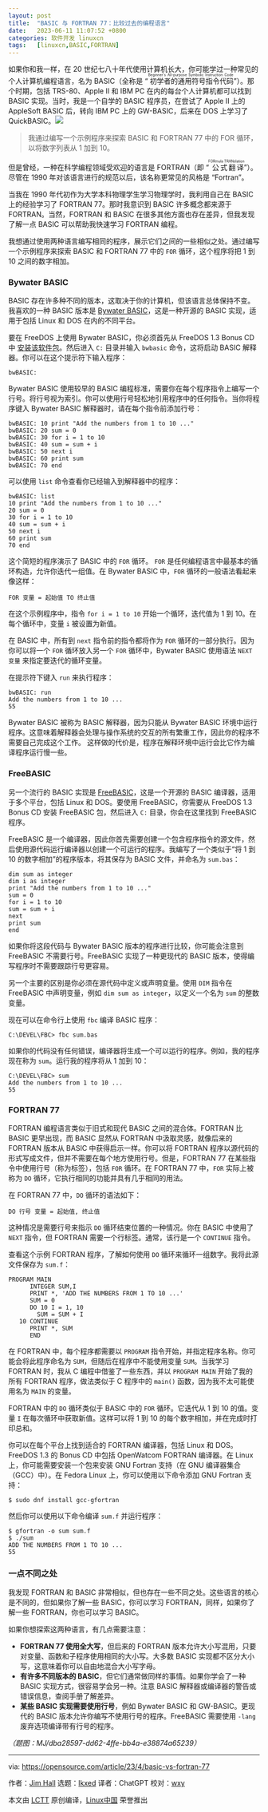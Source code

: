 ```yaml
---
layout: post
title:	"BASIC 与 FORTRAN 77：比较过去的编程语言"
date:	2023-06-11 11:07:52 +0800 
categories:	软件开发 linuxcn 
tags:	[linuxcn,BASIC,FORTRAN]
---
```



如果你和我一样，在 20 世纪七八十年代使用计算机长大，你可能学过一种常见的个人计算机编程语言，名为 BASIC（全称是 “<ruby> 初学者的通用符号指令代码 <rt>  Beginner's All-purpose Symbolic Instruction Code </rt></ruby>”）。那个时期，包括 TRS-80、Apple II 和 IBM PC 在内的每台个人计算机都可以找到 BASIC 实现。当时，我是一个自学的 BASIC 程序员，在尝试了 Apple II 上的 AppleSoft BASIC 后，转向 IBM PC 上的 GW-BASIC，后来在 DOS 上学习了 QuickBASIC。![](/Asserts/Images/album/202306/11/110557i6ef2ep92petw2d1.jpg)



> 
> 我通过编写一个示例程序来探索 BASIC 和 FORTRAN 77 中的 FOR 循环，以将数字列表从 1 加到 10。
> 
> 
> 


但是曾经，一种在科学编程领域受欢迎的语言是 FORTRAN（即 “<ruby> 公式翻译 <rt>  FORmula TRANslation </rt></ruby>”）。尽管在 1990 年对该语言进行的规范以后，该名称更常见的风格是 “Fortran”。


当我在 1990 年代初作为大学本科物理学生学习物理学时，我利用自己在 BASIC 上的经验学习了 FORTRAN 77。那时我意识到 BASIC 许多概念都来源于 FORTRAN。当然，FORTRAN 和 BASIC 在很多其他方面也存在差异，但我发现了解一点 BASIC 可以帮助我快速学习 FORTRAN 编程。


我想通过使用两种语言编写相同的程序，展示它们之间的一些相似之处。通过编写一个示例程序来探索 BASIC 和 FORTRAN 77 中的 `FOR` 循环，这个程序将把 1 到 10 之间的数字相加。


### Bywater BASIC


BASIC 存在许多种不同的版本，这取决于你的计算机，但该语言总体保持不变。我喜欢的一种 BASIC 版本是 [Bywater BASIC](https://sourceforge.net/projects/bwbasic/)，这是一种开源的 BASIC 实现，适用于包括 Linux 和 DOS 在内的不同平台。


要在 FreeDOS 上使用 Bywater BASIC，你必须首先从 FreeDOS 1.3 Bonus CD 中 [安装该软件包](https://opensource.com/article/21/6/freedos-package-manager)。然后进入 `C:` 目录并输入 `bwbasic` 命令，这将启动 BASIC 解释器。你可以在这个提示符下输入程序：



```
bwBASIC:

```

Bywater BASIC 使用较早的 BASIC 编程标准，需要你在每个程序指令上编写一个行号。将行号视为索引。你可以使用行号轻松地引用程序中的任何指令。当你将程序键入 Bywater BASIC 解释器时，请在每个指令前添加行号：



```
bwBASIC: 10 print "Add the numbers from 1 to 10 ..."
bwBASIC: 20 sum = 0
bwBASIC: 30 for i = 1 to 10
bwBASIC: 40 sum = sum + i
bwBASIC: 50 next i
bwBASIC: 60 print sum
bwBASIC: 70 end

```

可以使用 `list` 命令查看你已经输入到解释器中的程序：



```
bwBASIC: list
10 print "Add the numbers from 1 to 10 ..."
20 sum = 0
30 for i = 1 to 10
40 sum = sum + i
50 next i
60 print sum
70 end

```

这个简短的程序演示了 BASIC 中的 `FOR` 循环。 `FOR` 是任何编程语言中最基本的循环构造，允许你迭代一组值。在 Bywater BASIC 中，`FOR` 循环的一般语法看起来像这样：



```
FOR 变量 = 起始值 TO 终止值

```

在这个示例程序中，指令 `for i = 1 to 10` 开始一个循环，迭代值为 1 到 10。在每个循环中，变量 `i` 被设置为新值。


在 BASIC 中，所有到 `next` 指令前的指令都将作为 `FOR` 循环的一部分执行。因为你可以将一个 `FOR` 循环放入另一个 `FOR` 循环中，Bywater BASIC 使用语法 `NEXT 变量` 来指定要迭代的循环变量。


在提示符下键入 `run` 来执行程序：



```
bwBASIC: run
Add the numbers from 1 to 10 ...
55

```

Bywater BASIC 被称为 BASIC 解释器，因为只能从 Bywater BASIC 环境中运行程序。这意味着解释器会处理与操作系统的交互的所有繁重工作，因此你的程序不需要自己完成这个工作。 这样做的代价是，程序在解释环境中运行会比它作为编译程序运行慢一些。


### FreeBASIC


另一个流行的 BASIC 实现是 [FreeBASIC](https://www.freebasic.net/)，这是一个开源的 BASIC 编译器，适用于多个平台，包括 Linux 和 DOS。要使用 FreeBASIC，你需要从 FreeDOS 1.3 Bonus CD 安装 FreeBASIC 包，然后进入 `C:` 目录，你会在这里找到 FreeBASIC 程序。


FreeBASIC 是一个编译器，因此你首先需要创建一个包含程序指令的源文件，然后使用源代码运行编译器以创建一个可运行的程序。我编写了一个类似于“将 1 到 10 的数字相加”的程序版本，将其保存为 BASIC 文件，并命名为 `sum.bas`：



```
dim sum as integer
dim i as integer
print "Add the numbers from 1 to 10 ..."
sum = 0
for i = 1 to 10
sum = sum + i
next
print sum
end

```

如果你将这段代码与 Bywater BASIC 版本的程序进行比较，你可能会注意到 FreeBASIC 不需要行号。FreeBASIC 实现了一种更现代的 BASIC 版本，使得编写程序时不需要跟踪行号更容易。


另一个主要的区别是你必须在源代码中定义或声明变量。使用 `DIM` 指令在 FreeBASIC 中声明变量，例如 `dim sum as integer`，以定义一个名为 `sum` 的整数变量。


现在可以在命令行上使用 `fbc` 编译 BASIC 程序：



```
C:\DEVEL\FBC> fbc sum.bas

```

如果你的代码没有任何错误，编译器将生成一个可以运行的程序。例如，我的程序现在称为 `sum`。运行我的程序将从 1 加到 10：



```
C:\DEVEL\FBC> sum
Add the numbers from 1 to 10 ...
55

```

### FORTRAN 77


FORTRAN 编程语言类似于旧式和现代 BASIC 之间的混合体。FORTRAN 比 BASIC 更早出现，而 BASIC 显然从 FORTRAN 中汲取灵感，就像后来的 FORTRAN 版本从 BASIC 中获得启示一样。你可以将 FORTRAN 程序以源代码的形式写成文件，但并不需要在每个地方使用行号。但是，FORTRAN 77 在某些指令中使用行号（称为标签），包括 `FOR` 循环。在 FORTRAN 77 中，`FOR` 实际上被称为 `DO` 循环，它执行相同的功能并具有几乎相同的用法。


在 FORTRAN 77 中，`DO` 循环的语法如下：



```
DO 行号 变量 = 起始值, 终止值

```

这种情况是需要行号来指示 `DO` 循环结束位置的一种情况。你在 BASIC 中使用了 `NEXT` 指令，但 FORTRAN 需要一个行标签。通常，该行是一个 `CONTINUE` 指令。


查看这个示例 FORTRAN 程序，了解如何使用 `DO` 循环来循环一组数字。我将此源文件保存为 `sum.f`：



```
PROGRAM MAIN
      INTEGER SUM,I
      PRINT *, 'ADD THE NUMBERS FROM 1 TO 10 ...'
      SUM = 0
      DO 10 I = 1, 10
        SUM = SUM + I
   10 CONTINUE
      PRINT *, SUM
      END

```

在 FORTRAN 中，每个程序都需要以 `PROGRAM` 指令开始，并指定程序名称。你可能会将此程序命名为 `SUM`，但随后在程序中不能使用变量 `SUM`。当我学习 FORTRAN 时，我从 C 编程中借鉴了一些东西，并以 `PROGRAM MAIN` 开始了我的所有 FORTRAN 程序，做法类似于 C 程序中的 `main()` 函数，因为我不太可能使用名为 `MAIN` 的变量。


FORTRAN 中的 `DO` 循环类似于 BASIC 中的 `FOR` 循环。它迭代从 1 到 10 的值。变量 `I` 在每次循环中获取新值。这样可以将 1 到 10 的每个数字相加，并在完成时打印总和。


你可以在每个平台上找到适合的 FORTRAN 编译器，包括 Linux 和 DOS。FreeDOS 1.3 的 Bonus CD 中包括 OpenWatcom FORTRAN 编译器。在 Linux 上，你可能需要安装一个包来安装 GNU Fortran 支持（在 GNU 编译器集合（GCC）中）。在 Fedora Linux 上，你可以使用以下命令添加 GNU Fortran 支持：



```
$ sudo dnf install gcc-gfortran

```

然后你可以使用以下命令编译 `sum.f` 并运行程序：



```
$ gfortran -o sum sum.f
$ ./sum
ADD THE NUMBERS FROM 1 TO 10 ...
55

```

### 一点不同之处


我发现 FORTRAN 和 BASIC 非常相似，但也存在一些不同之处。这些语言的核心是不同的，但如果你了解一些 BASIC，你可以学习 FORTRAN，同样，如果你了解一些 FORTRAN，你也可以学习 BASIC。


如果你想探索这两种语言，有几点需要注意：


* **FORTRAN 77 使用全大写**，但后来的 FORTRAN 版本允许大小写混用，只要对变量、函数和子程序使用相同的大小写。大多数 BASIC 实现都不区分大小写，这意味着你可以自由地混合大小写字母。
* **有许多不同版本的 BASIC**，但它们通常做同样的事情。如果你学会了一种 BASIC 实现方式，很容易学会另一种。注意 BASIC 解释器或编译器的警告或错误信息，查阅手册了解差异。
* **某些 BASIC 实现需要使用行号**，例如 Bywater BASIC 和 GW-BASIC。更现代的 BASIC 版本允许你编写不使用行号的程序。FreeBASIC 需要使用 `-lang` 废弃选项编译带有行号的程序。


*（题图：MJ/dba28597-dd62-4ffe-bb4a-e38874a65239）*




---


via: <https://opensource.com/article/23/4/basic-vs-fortran-77>


作者：[Jim Hall](https://opensource.com/users/jim-hall) 选题：[lkxed](https://github.com/lkxed/) 译者：ChatGPT 校对：[wxy](https://github.com/wxy)


本文由 [LCTT](https://github.com/LCTT/TranslateProject) 原创编译，[Linux中国](https://linux.cn/) 荣誉推出

